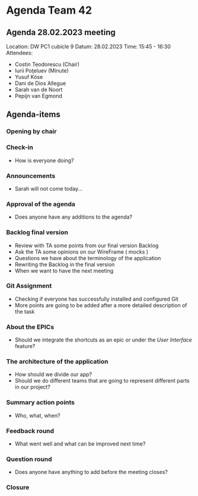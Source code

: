 # **Agenda Team 42**


## **Agenda 28.02.2023 meeting**


Location:       DW PC1 cubicle 9
Datum:      28.02.2023
Time:           15:45 - 16:30
Attendees:      
- Costin Teodorescu (Chair)
- Iurii Poţeluev (Minute)
- Yusuf Köse
- Dani de Dios Allegue
- Sarah van de Noort
- Pepijn van Egmond




## **Agenda-items**


### **Opening by chair**


### **Check-in**
- How is everyone doing?


### **Announcements**
- Sarah will not come today…


### **Approval of the agenda**
- Does anyone have any additions to the agenda?


### **Backlog final version**
- Review with TA some points from our final version Backlog
- Ask the TA some opinions on our WireFrame ( mocks )
- Questions we have about the terminology of the application
- Rewriting the Backlog in the final version
- When we want to have the next meeting


### **Git Assignment**
- Checking if everyone has successfully installed and configured Git
- More points are going to be added after a more detailed description of the task


### **About the EPICs**
- Should we integrate the shortcuts as an epic or under the *User Interface* feature?


### **The architecture of the application**
- How should we divide our app?
- Should we do different teams that are going to represent different parts in our project?


### **Summary action points**
- Who, what, when?


### **Feedback round**
- What went well and what can be improved next time?


### **Question round**
- Does anyone have anything to add before the meeting closes?


### **Closure**
